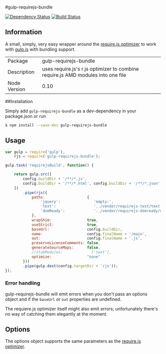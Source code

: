 #gulp-requirejs-bundle

[![Dependency Status](https://david-dm.org/vitalyzotov/gulp-requirejs.svg)](https://david-dm.org/vitalyzotov/gulp-requirejs)
[![Build Status](https://travis-ci.org/vitalyzotov/gulp-requirejs.svg?branch=master)](https://travis-ci.org/vitalyzotov/gulp-requirejs)

## Information

A small, simply, very easy wrapper around the [require.js optimizer](https://github.com/jrburke/r.js) to work with [gulp.js](https://github.com/gulpjs/gulp) with bundling support.

<table>
<tr> 
<td>Package</td><td>gulp-requirejs-bundle</td>
</tr>
<tr>
<td>Description</td>
<td>uses require.js's r.js optimizer to combine require.js AMD modules into one file</td>
</tr>
<tr>
<td>Node Version</td>
<td>0.10</td>
</tr>
</table>


##Installation

Simply add `gulp-requirejs-bundle` as a dev-dependency in your package.json or run

```bash
$ npm install --save-dev gulp-requirejs-bundle
```

## Usage


```javascript
var gulp = require('gulp'),
    rjs = require('gulp-requirejs-bundle');

gulp.task('requirejsBuild', function() {

    return gulp.src([
        config.buildDir + '/**/*.js',
        config.buildDir + '/**/*.html', config.buildDir + '/**/*.json'
    ])
        .pipe(rjs({
            paths:                   {
                'jquery':               'empty:',
                'text':                 '../vendor/requirejs-text/text',
                'domReady':             '../vendor/requirejs-domready/domReady'
            },
            wrapShim:                true,
            useStrict:               true,
            baseUrl:                 config.buildDir,
            name:                    config.finalName + '/main',
            out:                     config.finalName + '.js',
            preserveLicenseComments: false,
            generateSourceMaps:      false,
            //stubModules:             ['text'],
            optimize:                "none"
        }))
        .pipe(gulp.dest(config.targetDir + '/js'));
});
```

### Error handling

gulp-requirejs-bundle will emit errors when you don't pass an options object and if the `baseUrl` or `out` properties are undefined. 
  
The requiere.js optimizer itself might also emit errors; unfortunately there's no way of catching them elegantly at the moment. 


## Options

The options object supports the same parameters as the [require.js optimizer](https://github.com/jrburke/r.js).

